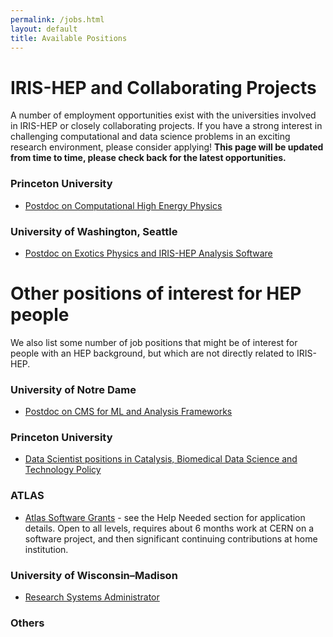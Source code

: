 ```yaml
---
permalink: /jobs.html
layout: default
title: Available Positions
---
```


# IRIS-HEP and Collaborating Projects

A number of employment opportunities exist with the universities involved in IRIS-HEP or closely collaborating projects. If you have a strong interest in challenging computational and data science problems in an exciting research environment, please consider applying! **This page will be updated from time to time, please check back for the latest opportunities.**

### Princeton University
  * [Postdoc on Computational High Energy Physics](https://puwebp.princeton.edu/AcadHire/apply/application.xhtml?listingId=21021)

### University of Washington, Seattle
  * [Postdoc on Exotics Physics and IRIS-HEP Analysis Software](https://inspirehep.net/jobs/1863400)

# Other positions of interest for HEP people

We also list some number of job positions that might be of interest for people
with an HEP background, but which are not directly related to IRIS-HEP.

### University of Notre Dame
  * [Postdoc on CMS for ML and Analysis Frameworks](https://academicjobsonline.org/ajo/jobs/17981)

### Princeton University

  * [Data Scientist positions in Catalysis, Biomedical Data Science and Technology Policy](https://csml.princeton.edu/news/data-scientist-positions-available-princeton)

### ATLAS

  * [Atlas Software Grants](https://twiki.cern.ch/twiki/bin/viewauth/AtlasComputing/AtlasComputing) - see the Help Needed section for application details.  Open to all levels, requires about 6 months work at CERN on a software project, and then significant continuing contributions at home institution.

### University of Wisconsin–Madison
  * [Research Systems Administrator](https://jobs.hr.wisc.edu/en-us/job/508915/associate-computing-infrastructure-administrator)

### Others
